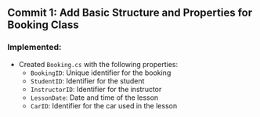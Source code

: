 ## Commit 1: Add Basic Structure and Properties for Booking Class

### Implemented:
- Created `Booking.cs` with the following properties:
  - `BookingID`: Unique identifier for the booking
  - `StudentID`: Identifier for the student
  - `InstructorID`: Identifier for the instructor
  - `LessonDate`: Date and time of the lesson
  - `CarID`: Identifier for the car used in the lesson
